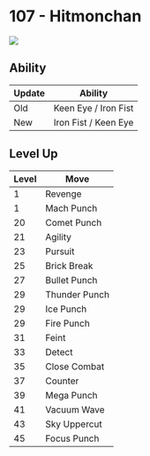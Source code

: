 # 107 - Hitmonchan
![][107]

## Ability

Update | Ability
---    | ---
Old    | Keen Eye / Iron Fist
New    | Iron Fist / Keen Eye

## Level Up

Level | Move
---   | ---
  1   | Revenge
  1   | Mach Punch
 20   | Comet Punch
 21   | Agility
 23   | Pursuit
 25   | Brick Break
 27   | Bullet Punch
 29   | Thunder Punch
 29   | Ice Punch
 29   | Fire Punch
 31   | Feint
 33   | Detect
 35   | Close Combat
 37   | Counter
 39   | Mega Punch
 41   | Vacuum Wave
 43   | Sky Uppercut
 45   | Focus Punch

[107]: ../img/pokemon/107.png
